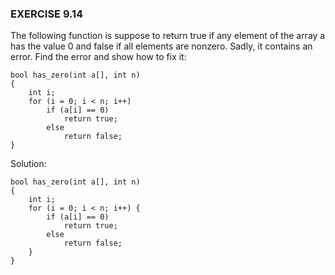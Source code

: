 ### EXERCISE 9.14

The following function is suppose to return true if any element of the array a has the value 0 and false if all elements are nonzero.  Sadly, it contains an error.  Find the error and show how to fix it:


```
bool has_zero(int a[], int n)
{
    int i;
    for (i = 0; i < n; i++)
        if (a[i] == 0) 
            return true;
        else
            return false;
}
```

Solution:
```
bool has_zero(int a[], int n)
{
    int i;
    for (i = 0; i < n; i++) {
        if (a[i] == 0)
            return true;
        else
            return false;
    }
}
```
